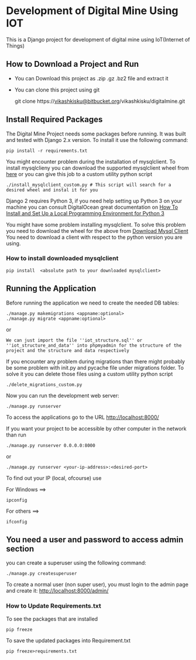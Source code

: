 # Development of Digital Mine Using IOT

This is a Django project for development of digital mine using IoT(Internet of Things)


## How to Download a Project and Run
- You can Download this project as .zip .gz .bz2 file and extract it
- You can clone this project using git

    
    git clone https://vikashkisku@bitbucket.org/vikashkisku/digitalmine.git
   
    
## Install Required Packages

The Digital Mine Project needs some packages before running. It was built and
tested with Django 2.x version. To install it use the following command:

    pip install -r requirements.txt
    
You might encounter problem during the installation of mysqlclient.
To install mysqlclieny you can download the supported mysqlclient wheel from [here](https://www.lfd.uci.edu/~gohlke/pythonlibs/#mysqlclient) or you can give this job to a custom utility python script 

    ./install_mysqlclient_custom.py # This script will search for a desired wheel and instal it for you

Django 2 requires Python 3, if you need help setting up Python 3 on your machine you can consult
DigitalOcean great documentation on 
[How To Install and Set Up a Local Programming Environment for Python 3](https://www.digitalocean.com/community/tutorial_series/how-to-install-and-set-up-a-local-programming-environment-for-python-3)

You might have some problem installing mysqlclient. To solve this problem you need to download
the wheel for the above from 
[Download Mysql Client](https://www.lfd.uci.edu/~gohlke/pythonlibs/#mysqlclient)
You need to download a client with respect to the python version you are using.

### How to install downloaded mysqlclient


    pip install  <absolute path to your downloaded mysqlclient>




## Running the Application

Before running the application we need to create the needed DB tables:
          
    ./manage.py makemigrations <appname:optional>
    ./manage.py migrate <appname:optional>
    
or

`We can just import the file ''iot_structure.sql'' or ''iot_structure_and_data'' into phpmyadmin for the structure of the project and the structure and data respectively `

If you encounter any problem during migrations than there might probably be some problem with init.py and pycache file under migrations folder.
To solve it you can delete those files using a custom utility python script

    ./delete_migrations_custom.py


Now you can run the development web server:

    ./manage.py runserver

To access the applications go to the URL <http://localhost:8000/>

If you want your project to be accessible by other computer in the network than run
    
    ./manage.py runserver 0.0.0.0:8000

or    
    
    ./manage.py runserver <your-ip-address>:<desired-port>

To find out your IP (local, ofcourse) use

For Windows ==>
    
    ipconfig

For others ==>

    ifconfig
    
    
           
## You need a user and password to access admin section
you can create a superuser using the following command:

    ./manage.py createsuperuser

To create a normal user (non super user), you must login to the admin page and
create it: <http://localhost:8000/admin/>

### How to Update Requirements.txt

To see the packages that are installed

    pip freeze

To save the updated packages into Requirement.txt

    pip freeze>requirements.txt


